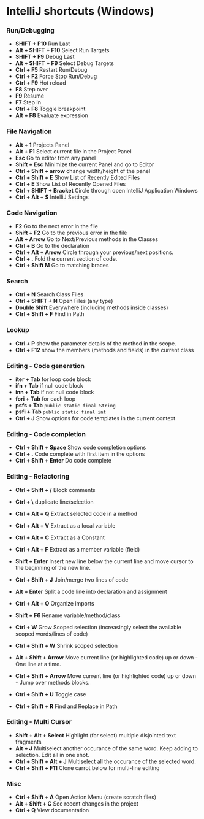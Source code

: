 # IntelliJ shortcuts (Windows)

### Run/Debugging

* **SHIFT + F10** Run Last
* **Alt + SHIFT + F10** Select Run Targets
* **SHIFT + F9** Debug Last
* **Alt + SHIFT + F9** Select Debug Targets
* **Ctrl + F5** Restart Run/Debug
* **Ctrl + F2** Force Stop Run/Debug
* **Ctrl + F9** Hot reload
* **F8** Step over 
* **F9** Resume
* **F7** Step In
* **Ctrl + F8** Toggle breakpoint
* **Alt + F8** Evaluate expression

### File Navigation

* **Alt + 1** Projects Panel
* **Alt + F1** Select current file in the Project Panel
* **Esc** Go to editor from any panel
* **Shift + Esc** Minimize the current Panel and go to Editor
* **Ctrl + Shift + arrow** change width/height of the panel
* **Ctrl + Shift + E** Show List of Recently Edited Files
* **Ctrl + E** Show List of Recently Opened Files
* **Ctrl + SHIFT + Bracket** Circle through open IntelliJ Application Windows
* **Ctrl + Alt + S** IntelliJ Settings

### Code Navigation

* **F2** Go to the next error in the file
* **Shift + F2** Go to the previous error in the file
* **Alt + Arrow** Go to Next/Previous methods in the Classes
* **Ctrl + B** Go to the declaration
* **Ctrl + Alt + Arrow**  Circle through your previous/next positions.
* **Ctrl + .** Fold the current section of code.
* **Ctrl + Shift M** Go to matching braces

### Search

* **Ctrl + N** Search Class Files
* **Ctrl + SHIFT + N** Open Files (any type)
* **Double Shift** Everywhere (including methods inside classes)
* **Ctrl + Shift + F** Find in Path

### Lookup

* **Ctrl + P** show the parameter details of the method in the scope.
* **Ctrl + F12** show the members (methods and fields) in the current class

### Editing - Code generation

* **iter + Tab** for loop code block 
* **ifn + Tab** if null code block 
* **inn + Tab** if not null code block 
* **fori + Tab** for each loop
* **psfs + Tab** `public static final String`
* **psfi + Tab** `public static final int`
* **Ctrl + J** Show options for code templates in the current context

### Editing - Code completion

* **Ctrl + Shift + Space** Show code completion options
* **Ctrl + .** Code complete with first item in the options
* **Ctrl + Shift + Enter** Do code complete

### Editing - Refactoring

* **Ctrl + Shift + /** Block comments
* **Ctrl + \\** duplicate line/selection
* **Ctrl + Alt + Q** Extract selected code in a method
* **Ctrl + Alt + V** Extract as a local variable
* **Ctrl + Alt + C** Extract as a Constant
* **Ctrl + Alt + F** Extract as a member variable (field)
* **Shift + Enter** Insert new line below the current line and move cursor to the beginning of the new line.
* **Ctrl + Shift + J** Join/merge two lines of code
* **Alt + Enter** Split a code line into declaration and assignment
* **Ctrl + Alt + O** Organize imports
* **Shift + F6** Rename variable/method/class 

* **Ctrl + W** Grow Scoped selection (increasingly select the available scoped words/lines of code)
* **Ctrl + Shift + W** Shrink scoped selection
* **Alt + Shift + Arrow** Move current line (or highlighted code) up or down - One line at a time.
* **Ctrl + Shift + Arrow** Move current line (or highlighted code) up or down - Jump over methods blocks.
* **Ctrl + Shift + U** Toggle case
* **Ctrl + Shift + R** Find and Replace in Path

### Editing - Multi Cursor

* **Shift + Alt + Select** Highlight (for select) multiple disjointed text fragments 
* **Alt + J** Multiselect another occurance of the same word. Keep adding to selection. Edit all in one shot.
* **Ctrl + Shift + Alt + J** Multiselect all the occurance of the selected word.
* **Ctrl + Shift + F11** Clone carrot below for multi-line editing

### Misc

* **Ctrl + Shift + A** Open Action Menu (create scratch files)
* **Alt + Shift + C** See recent changes in the project
* **Ctrl + Q** View documentation
